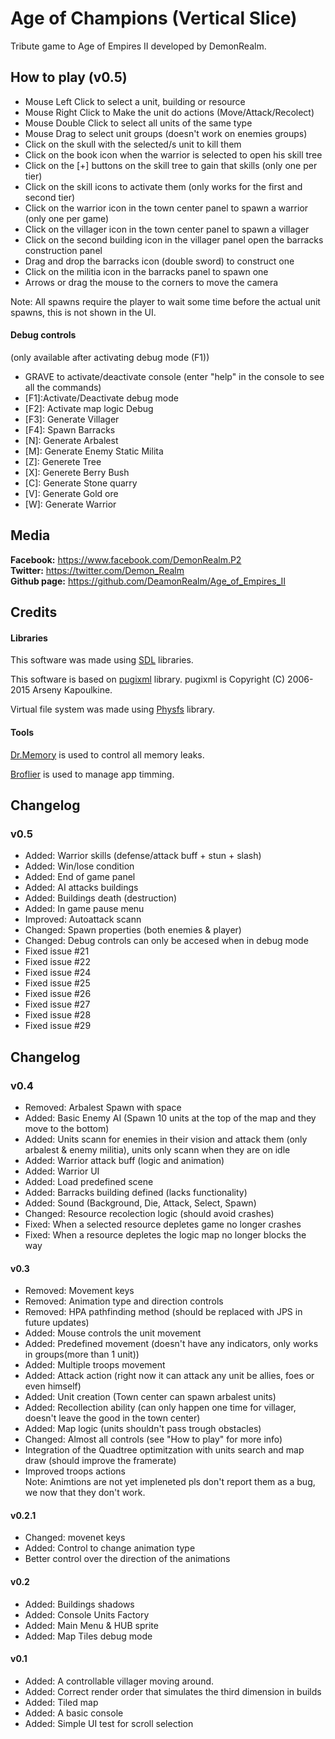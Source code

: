 



# Age of Champions (Vertical Slice)
Tribute game to Age of Empires II developed by DemonRealm.


## How to play (v0.5)

* Mouse Left Click to select a unit, building or resource
* Mouse Right Click to Make the unit do actions (Move/Attack/Recolect)
* Mouse Double Click to select all units of the same type
* Mouse Drag to select unit groups (doesn't work on enemies groups)
* Click on the skull with the selected/s unit to kill them
* Click on the book icon when the warrior is selected to open his skill tree
* Click on the [+] buttons on the skill tree to gain that skills (only one per tier)
* Click on the skill icons to activate them (only works for the first and second tier)
* Click on the warrior icon in the town center panel to spawn a warrior (only one per game)
* Click on the villager icon in the town center panel to spawn a villager
* Click on the second building icon in the villager panel open the barracks construction panel
* Drag and drop the barracks icon (double sword) to construct one
* Click on the militia icon in the barracks panel to spawn one
* Arrows or drag the mouse to the corners to move the camera 

Note: All spawns require the player to wait some time before the actual unit spawns, this is not shown in the UI.    

#### Debug controls
(only available after activating debug mode (F1))
* GRAVE to activate/deactivate console (enter "help" in the console to see all the commands)
* [F1]:Activate/Deactivate debug mode     
* [F2]: Activate map logic Debug
* [F3]: Generate Villager 
* [F4]: Spawn Barracks
* [N]: Generate Arbalest
* [M]: Generate Enemy Static Milita
* [Z]: Generete Tree
* [X]: Generete Berry Bush
* [C]: Generate Stone quarry
* [V]: Generate Gold ore
* [W]: Generate Warrior


## Media 
**Facebook:** https://www.facebook.com/DemonRealm.P2    
**Twitter:** https://twitter.com/Demon_Realm    
**Github page:** https://github.com/DeamonRealm/Age_of_Empires_II


## Credits

#### Libraries
This software was made using [SDL](https://www.libsdl.org/) libraries.   

This software is based on [pugixml](http://pugixml.org) library.
pugixml is Copyright (C) 2006-2015 Arseny Kapoulkine. 

Virtual file system was made using [Physfs](https://icculus.org/physfs/) library. 

#### Tools
[Dr.Memory](http://www.drmemory.org/) is used to control all memory leaks.

[Broflier](https://github.com/bombomby/brofiler/wiki) is used to manage app timming.

## Changelog
### v0.5

* Added: Warrior skills (defense/attack buff + stun + slash)
* Added: Win/lose condition
* Added: End of game panel
* Added: AI attacks buildings
* Added: Buildings death (destruction)
* Added: In game pause menu
* Improved: Autoattack scann
* Changed: Spawn properties (both enemies & player)
* Changed: Debug controls can only be accesed when in debug mode
* Fixed issue #21 
* Fixed issue #22 
* Fixed issue #24 
* Fixed issue #25 
* Fixed issue #26 
* Fixed issue #27 
* Fixed issue #28 
* Fixed issue #29 

## Changelog
### v0.4
* Removed: Arbalest Spawn with space
* Added: Basic Enemy AI (Spawn 10 units at the top of the map and they move to the bottom)
* Added: Units scann for enemies in their vision and attack them (only arbalest & enemy militia), units only scann when they are on idle
* Added: Warrior attack buff (logic and animation)
* Added: Warrior UI
* Added: Load predefined scene
* Added: Barracks building defined (lacks functionality)
* Added: Sound (Background, Die, Attack, Select, Spawn)
* Changed: Resource recolection logic (should avoid crashes)
* Fixed: When a selected resource depletes game no longer crashes
* Fixed: When a resource depletes the logic map no longer blocks the way



#### v0.3
* Removed: Movement keys
* Removed: Animation type and direction controls
* Removed: HPA pathfinding method (should be replaced with JPS in future updates)
* Added: Mouse controls the unit movement
* Added: Predefined movement (doesn't have any indicators, only works in groups(more than 1 unit))
* Added: Multiple troops movement
* Added: Attack action (right now it can attack any unit be allies, foes or even himself)
* Added: Unit creation (Town center can spawn arbalest units)
* Added: Recollection ability (can only happen one time for villager, doesn't leave the good in the town center)
* Added: Map logic (units shouldn't pass trough obstacles)
* Changed: Almost all controls (see "How to play" for more info)
* Integration of the Quadtree optimitzation with units search and map draw (should improve the framerate)
* Improved troops actions   
Note: Animtions are not yet impleneted pls don't report them as a bug, we now that they don't work.


#### v0.2.1
* Changed: movenet keys
* Added: Control to change animation type
* Better control over the direction of the animations

#### v0.2
* Added: Buildings shadows
* Added: Console Units Factory
* Added: Main Menu & HUB sprite
* Added: Map Tiles debug mode

#### v0.1
* Added: A controllable villager moving around.
* Added: Correct render order that simulates the third dimension in builds
* Added: Tiled map 
* Added: A basic console
* Added: Simple UI test for scroll selection
